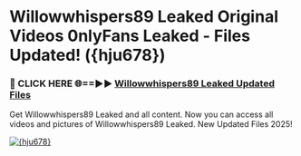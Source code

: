 # Willowwhispers89 Leaked Original Videos 0nlyFans Leaked - Files Updated! ({hju678})

<h3>🔴 CLICK HERE 🌐==►► <a href="https://tinyurl.com/ms9xzufz" rel="nofollow">Willowwhispers89 Leaked Updated Files</a></h3>

Get Willowwhispers89 Leaked and all content. Now you can access all videos and pictures of Willowwhispers89 Leaked. New Updated Files 2025!

[![{hju678}](https://i.imgur.com/PQ7UWWw.gif)](https://tinyurl.com/ms9xzufz)